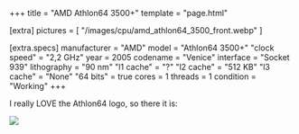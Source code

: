 +++
title     = "AMD Athlon64 3500+"
template  = "page.html"

[extra]
pictures  = [ "/images/cpu/amd_athlon64_3500_front.webp" ]

  [extra.specs]
  manufacturer  = "AMD"
  model         = "Athlon64 3500+"
  "clock speed" = "2,2 GHz"
  year          = 2005
  codename      = "Venice"
  interface     = "Socket 939"
  lithography   = "90 nm"
  "l1 cache"    = "?"
  "l2 cache"    = "512 KB"
  "l3 cache"    = "None"
  "64 bits"     = true
  cores         = 1
  threads       = 1
  condition     = "Working"
+++

I really LOVE the Athlon64 logo, so there it is:

<img src="/images/cpu/logo_athlon64.svg"/>
